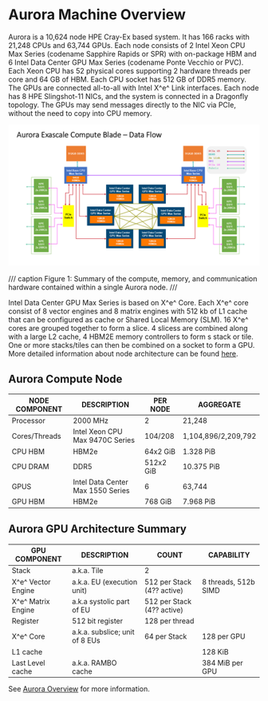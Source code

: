 # Aurora Machine Overview

Aurora is a 10,624 node HPE Cray-Ex based system. It has 166 racks with 21,248 CPUs and 63,744 GPUs. Each node consists of 2 Intel Xeon CPU Max Series (codename Sapphire Rapids or SPR) with on-package HBM and 6 Intel Data Center GPU Max Series (codename Ponte Vecchio or PVC). Each Xeon CPU has 52 physical cores supporting 2 hardware threads per core and 64 GB of HBM. Each CPU socket has 512 GB of DDR5 memory. The GPUs are connected all-to-all with Intel X^e^ Link interfaces. Each node has 8 HPE Slingshot-11 NICs, and the system is connected in a Dragonfly topology. The GPUs may send messages directly to the NIC via PCIe, without the need to copy into CPU memory.

![Aurora Node Diagram](../images/aurora_node_dataflow.png)

/// caption
Figure 1: Summary of the compute, memory, and communication hardware contained within a single Aurora node.
///

Intel Data Center GPU Max Series is based on X^e^ Core. Each X^e^ core consist of 8 vector engines and 8 matrix engines with 512 kb of L1 cache that can be configured as cache or Shared Local Memory (SLM). 16 X^e^ cores are grouped together to form a slice. 4 slicess are combined along with a large L2 cache, 4 HBM2E memory controllers to form s stack or tile. One or more stacks/tiles can then be combined on a socket to form a GPU. More detailed information about node architecture can be found [here](https://www.intel.com/content/www/us/en/products/details/discrete-gpus/data-center-gpu/max-series.html).


## Aurora Compute Node

| NODE COMPONENT | DESCRIPTION                       | PER NODE  | AGGREGATE           |
|----------------|-----------------------------------|-----------|---------------------|
| Processor      | 2000 MHz                          | 2         | 21,248              |
| Cores/Threads  | Intel Xeon CPU Max 9470C Series   | 104/208   | 1,104,896/2,209,792 |
| CPU HBM        | HBM2e                             | 64x2 GiB  | 1.328 PiB           |
| CPU DRAM       | DDR5                              | 512x2 GiB | 10.375 PiB          |
| GPUS           | Intel Data Center Max 1550 Series | 6         | 63,744              |
| GPU HBM        | HBM2e                             | 768 GiB   | 7.968 PiB           |

## Aurora GPU Architecture Summary

| GPU COMPONENT    | DESCRIPTION                    | COUNT                      | CAPABILITY           |
|------------------|--------------------------------|----------------------------|----------------------|
| Stack            | a.k.a. Tile                    | 2                          |                      |
| X^e^ Vector Engine | a.k.a. EU (execution unit)     | 512 per Stack (4?? active) | 8 threads, 512b SIMD |
| X^e^ Matrix Engine | a.k.a  systolic part of EU     | 512 per Stack (4?? active) |                      |
| Register         | 512 bit register               | 128 per thread             |                      |
| X^e^ Core          | a.k.a. subslice; unit of 8 EUs | 64 per Stack               | 128 per GPU          |
| L1 cache         |                                |                            | 128 KiB              |
| Last Level cache | a.k.a. RAMBO cache             |                            | 384 MiB per GPU      |

See [Aurora Overview](https://www.alcf.anl.gov/sites/default/files/2024-11/Overview-of-Aurora-Oct-2024.pdf) for more information. 

